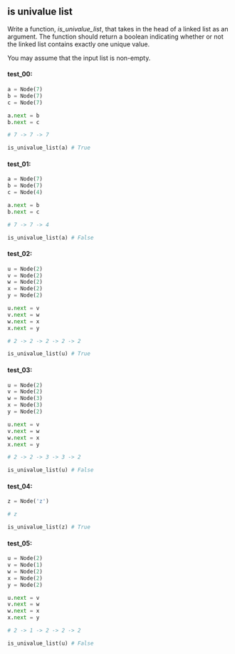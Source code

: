 ## is univalue list

Write a function, *is\_univalue\_list*, that takes in the head of a linked list as an argument. The
function should return a boolean indicating whether or not the linked list contains exactly one
unique value.

You may assume that the input list is non-empty.

#### test_00:

```python
a = Node(7)
b = Node(7)
c = Node(7)

a.next = b
b.next = c

# 7 -> 7 -> 7

is_univalue_list(a) # True
```

#### test_01:

```python
a = Node(7)
b = Node(7)
c = Node(4)

a.next = b
b.next = c

# 7 -> 7 -> 4

is_univalue_list(a) # False
```

#### test_02:

```python
u = Node(2)
v = Node(2)
w = Node(2)
x = Node(2)
y = Node(2)

u.next = v
v.next = w
w.next = x
x.next = y

# 2 -> 2 -> 2 -> 2 -> 2

is_univalue_list(u) # True
```

#### test_03:

```python
u = Node(2)
v = Node(2)
w = Node(3)
x = Node(3)
y = Node(2)

u.next = v
v.next = w
w.next = x
x.next = y

# 2 -> 2 -> 3 -> 3 -> 2

is_univalue_list(u) # False
```

#### test_04:

```python
z = Node('z')

# z

is_univalue_list(z) # True
```

#### test_05:

```python
u = Node(2)
v = Node(1)
w = Node(2)
x = Node(2)
y = Node(2)

u.next = v
v.next = w
w.next = x
x.next = y

# 2 -> 1 -> 2 -> 2 -> 2

is_univalue_list(u) # False
```
